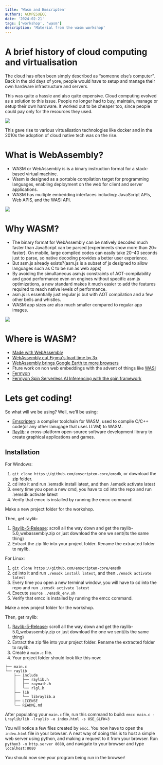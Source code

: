 ```yaml
---
title: 'Wasm and Emscripten'
authors: ACMPESUECC
date: '2024-02-21'
tags: ['workshop', 'wasm']
description: 'Material from the wasm workshop'
---
```


# A brief history of cloud computing and virtualisation

The cloud has often been simply described as “someone else’s computer”.
Back in the old days of yore, people would have to setup and manage their own hardware infrastructure and servers.

This was quite a hassle and also quite expensive.
Cloud computing evolved as a solution to this issue.
People no longer had to buy, maintain, manage or setup their own hardware.
It worked out to be cheaper too, since people could pay only for the resources they used.

![](https://raw.githubusercontent.com/sid-008/v2blog/main/static/wasm1.png)

This gave rise to various virtualisation technologies like docker and in the 2010s
the adoption of cloud native tech was on the rise.

# What is WebAssembly?

- WASM or WebAssembly is is a binary instruction format for a stack-based virtual machine.
- Wasm is designed as a portable compilation target for programming languages, enabling deployment on the web for client and server applications.
- WASM has multiple embedding interfaces including: JavaScript APIs, Web APIS, and the WASI API.

![](https://raw.githubusercontent.com/sid-008/v2blog/main/static/wasm2.png)

# Why WASM?

- The binary format for WebAssembly can be natively decoded much faster than JavaScript can be parsed (experiments show more than 20× faster). On mobile, large compiled codes can easily take 20–40 seconds just to parse, so native decoding provides a better user experience.
- But asm.js already exists?(asm.js is a subset of js designed to allow languages such as C to be run as web apps)
- By avoiding the simultaneous asm.js constraints of AOT-compilability and good performance even on engines without specific asm.js optimizations, a new standard makes it much easier to add the features required to reach native levels of performance.
- asm.js is essentially just regular js but with AOT compilation and a few other bells and whistles.
- WASM app sizes are also much smaller compared to regular app images.

![](https://raw.githubusercontent.com/sid-008/v2blog/main/static/wasm3.png)

# Where is WASM?

- [Made with WebAssembly](https://madewithwebassembly.com/)
- [WebAssembly cut Figma's load time by 3x](https://www.figma.com/blog/webassembly-cut-figmas-load-time-by-3x/)
- [WebAssembly brings Google Earth to more browsers](https://blog.chromium.org/2019/06/webassembly-brings-google-earth-to-more.html)
- Fture work on non web embeddings with the advent of things like [WASI](https://wasi.dev/)
- [Fermyon](https://www.fermyon.com/)
- [Fermyon Spin Serverless AI Inferencing with the spin framework](https://www.fermyon.com/serverless-ai)

# Lets get coding!

So what will we be using? Well, we'll be using:

- [Emscripten](https://emscripten.org/): a compiler toolchain for WASM, used to compile C/C++ code(or any other lanugage that uses LLVM) to WASM.
- [Raylib](https://www.raylib.com/): a cross-platform open-source software development library to create graphical applications and games.

## Installation

For Windows:

1. `git clone https://github.com/emscripten-core/emsdk`, or download the zip folder.
2. cd into it and run .\emsdk install latest, and then .\emsdk activate latest
3. every time you open a new cmd, you have to cd into the repo and run .\emsdk activate latest
4. Verify that emcc is installed by running the emcc command.

Make a new project folder for the workshop.

Then, get raylib:

1.  [Raylib-5-Release](https://github.com/raysan5/raylib/releases/tag/5.0): scroll all the way down and get the
    raylib-5.0_webassembly.zip or just download the one we sent(its the same thing)
2.  Extract the zip file into your project folder. Rename the extracted folder to raylib.

For Linux:

1. `git clone https://github.com/emscripten-core/emsdk`
2. cd into it and run `./emsdk install latest`, and then `./emsdk activate latest`
3. Every time you open a new terminal window, you will have to cd into the repo and run `./emsdk activate latest`
4. Execute `source ./emsdk_env.sh`
5. Verify that emcc is installed by running the emcc command.

Make a new project folder for the workshop.

Then, get raylib:

1. [Raylib-5-Release](https://github.com/raysan5/raylib/releases/tag/5.0): scroll all the way down and get the
   raylib-5.0_webassembly.zip or just download the one we sent(its the same thing)
2. Extract the zip file into your project folder. Rename the extracted folder to raylib.
3. Create a `main.c` file.
4. Your project folder should look like this now:

```
├── main.c
└── raylib
    ├── include
    │   ├── raylib.h
    │   ├── raymath.h
    │   └── rlgl.h
    ├── lib
    │   └── libraylib.a
    ├── LICENSE
    └── README.md
```

After populating your `main.c` file, run this command to build:
`emcc main.c -Lraylib/lib -lraylib -o index.html -s USE_GLFW=3`

You will notice a few files created by `emcc`. You now have to open the `index.html` file in your browser.
A neat way of doing this is to host a simple web server using python, and making a request to it from your browser.
Run `python3 -m http.server 8080`, and navigate to your browser and type `localhost:8080`

You should now see your program being run in the browser!

